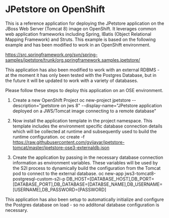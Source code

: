 # JPetstore on OpenShift

This is a reference application for deploying the JPetstore application on the JBoss Web Server (Tomcat 8) image on OpenShift. It leverages common web application frameworks including Spring, IBatis (Object Relational Mapping Framework) and Struts. This example is based on the following example and has been modified to work in an OpenShift environment.

https://src.springframework.org/svn/spring-samples/jpetstore/trunk/org.springframework.samples.jpetstore/

This application has also been modified to work with an external RDBMS - at the moment it has only been tested with the Postgres Database, but in the future it will be updated to work with a variety of databases. 

Please follow these steps to deploy this application on an OSE environment.

1. Create a new OpenShift Project
oc new-project jpetstore --description="jpetstore on jws 8" --display-name="JPetstore application deployed on a JWS/Tomcat image connecting to a remote database" 

2. Now install the application template in the project namespace. This template includes the environment specific database connection details which will be collected at runtime and subsequently used to build the runtime configuration.
oc create -f https://raw.githubusercontent.com/gvijayar/jpetstore-tomcat/master/jpetstore-ose3-externaldb.json

3. Create the application by passing in the necessary database connection information as environment variables. These variables will be used by the S2I process to dynamically build the configuration from the Tomcat pod to connect to the external database.
oc new-app jws3-tomcat8-postgresql-custom-s2i-p DB_HOST=[DATABASE_HOST],DB_PORT=[DATABASE_PORT],DB_DATABASE=[DATABSE_NAME],DB_USERNAME=[USERNAME],DB_PASSWORD=[PASSWORD]

This application has also been setup to automatically initialize and configure the Postgres database on load - so no additonal database configuration is necessary.

